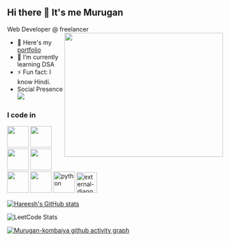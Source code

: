 ## Hi there 👋 It's me Murugan

Web Developer @ freelancer
<img align="right" width="370" height="290" src="https://i.pinimg.com/originals/47/f0/34/47f0342cec72b800463bf003eac1257e.gif">
- 🔭 Here's my [portfolio](https://hareesh.web.app/)                                                 
- 🌱 I’m currently learning  DSA 
- ⚡ Fun fact: I know Hindi.
- Social Presence
<br /> [<img src="https://img.shields.io/badge/LinkedIn-0077B5?style=for-the-badge&logo=linkedin&logoColor=white" />](https://www.linkedin.com/in/hareesh-r/) <br/> 

### I code in
<img height="50" width="50" src="https://img.icons8.com/color/48/000000/html-5.png" /> <img height="50" width="50" src="https://img.icons8.com/color/48/000000/css3.png" /> <img height="50" width="50" src="https://img.icons8.com/color/48/000000/bootstrap.png" />
<img height="50" width="50" src="https://img.icons8.com/color/48/000000/javascript.png"/> <img height="50" width="50" src="https://img.icons8.com/color/48/000000/react-native.png"/> <img height="50" width="50" src="https://img.icons8.com/color/48/000000/mysql-logo.png"/>
<img width="50" height="50" src="https://img.icons8.com/fluency/48/python.png" alt="python"/> <img width="48" height="48" src="https://img.icons8.com/external-tal-revivo-filled-tal-revivo/48/external-django-a-high-level-python-web-framework-that-encourages-rapid-development-logo-filled-tal-revivo.png" alt="external-django-a-high-level-python-web-framework-that-encourages-rapid-development-logo-filled-tal-revivo"/>

[![Hareesh's GitHub stats](https://github-readme-stats.vercel.app/api?username=hareesh-r&theme=dark&show_icons=true&&hide=issues,contribs)](https://github-readme-stats.vercel.app/api?username=Murugan-kombaiya&theme=dark&show_icons=true&hide_border=true&count_private=true)

![LeetCode Stats](https://leetcard.jacoblin.cool/murugan0007?theme=dark&font=Vollkorn%20SC)

[![Murugan-kombaiya github activity graph](https://github-readme-activity-graph.vercel.app/graph?username=Murugan-kombaiya&bg_color=131112&color=f2f2f2&line=699e4c&point=ede3e3&area=true&hide_border=true)](https://github.com/ashutosh00710/github-readme-activity-graph)
